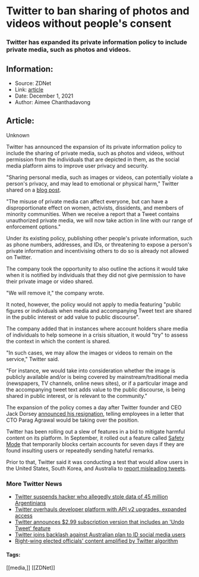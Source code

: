 # Twitter to ban sharing of photos and videos without people's consent
### Twitter has expanded its private information policy to include private media, such as photos and videos.

## Information:
+ Source: ZDNet
+ Link: [article](https://www.zdnet.com/article/twitter-to-ban-sharing-of-photos-and-videos-without-peoples-consent/)
+ Date: December 1, 2021
+ Author: Aimee Chanthadavong


## Article:
Unknown

Twitter has announced the expansion of its private information policy to include the sharing of private media, such as photos and videos, without permission from the individuals that are depicted in them, as the social media platform aims to improve user privacy and security.

"Sharing personal media, such as images or videos, can potentially violate a person's privacy, and may lead to emotional or physical harm," Twitter shared on a [blog post](https://blog.twitter.com/en_us/topics/company/2021/private-information-policy-update). 

"The misuse of private media can affect everyone, but can have a disproportionate effect on women, activists, dissidents, and members of minority communities. When we receive a report that a Tweet contains unauthorized private media, we will now take action in line with our range of enforcement options."

Under its existing policy, publishing other people's private information, such as phone numbers, addresses, and IDs, or threatening to expose a person's private information and incentivising others to do so is already not allowed on Twitter.

The company took the opportunity to also outline the actions it would take when it is notified by individuals that they did not give permission to have their private image or video shared. 

"We will remove it," the company wrote. 

It noted, however, the policy would not apply to media featuring "public figures or individuals when media and accompanying Tweet text are shared in the public interest or add value to public discourse". 






The company added that in instances where account holders share media of individuals to help someone in a crisis situation, it would "try" to assess the context in which the content is shared.

"In such cases, we may allow the images or videos to remain on the service," Twitter said. 

"For instance, we would take into consideration whether the image is publicly available and/or is being covered by mainstream/traditional media (newspapers, TV channels, online news sites), or if a particular image and the accompanying tweet text adds value to the public discourse, is being shared in public interest, or is relevant to the community."

The expansion of the policy comes a day after Twitter founder and CEO Jack Dorsey [announced his resignation](https://www.zdnet.com/article/twitter-ceo-jack-dorsey-announces-resignation/), telling employees in a letter that CTO Parag Agrawal would be taking over the position. 

Twitter has been rolling out a slew of features in a bid to mitigate harmful content on its platform. In September, it rolled out a feature called [Safety Mode](https://www.zdnet.com/article/twitter-creates-safety-mode-to-temporarily-block-accounts-caught-insulting-users/) that temporarily blocks certain accounts for seven days if they are found insulting users or repeatedly sending hateful remarks.

Prior to that, Twitter said it was conducting a test that would allow users in the United States, South Korea, and Australia to [report misleading tweets](https://www.zdnet.com/article/twitter-to-allow-users-in-us-south-korea-and-australia-to-report-misleading-tweets/).

### More Twitter News

* [Twitter suspends hacker who allegedly stole data of 45 million Argentinians](https://www.zdnet.com/article/twitter-suspends-hacker-who-stole-data-of-46-million-argentinians/)
* [Twitter overhauls developer platform with API v2 upgrades, expanded access](https://www.zdnet.com/article/twitter-overhauls-developer-platform-with-api-v2-upgrades/)
* [Twitter announces $2.99 subscription version that includes an 'Undo Tweet' feature](https://www.zdnet.com/article/twitter-announces-2-99-subscription-version-that-is-customizable-and-includes-60-second-undo-tweet-feature/)
* [Twitter joins backlash against Australian plan to ID social media users](https://www.zdnet.com/article/twitter-joins-backlash-against-australian-plan-to-id-social-media-users-tech/)
* [Right-wing elected officials' content amplified by Twitter algorithm](https://www.zdnet.com/article/right-wing-elected-officials-content-amplified-by-twitter-algorithm/)





#### Tags:
[[media,]] [[ZDNet]]
